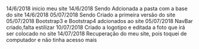 14/6/2018 inicio meu site 
14/6/2018 Sendo Adcionada a pasta com a base do site 14/6/2018
05/07/2018 Sendo Criado a primeira versão do site
05/07/2018 Bootstrap3 e Bootstrap4 adcionados ao site
05/07/2018 NavBar criado,falta estilizar
10/07/2018 Criado a logotipo e editada a foto que irá ser colocado no site
14/07/2018 Recuperação do meu site, pois toquei de computador e não tinha acesso mais
